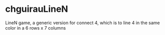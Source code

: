 # chguirauLineN
LineN game, a generic version for connect 4, which is to line 4 in the same color in a 6 rows x 7 columns
